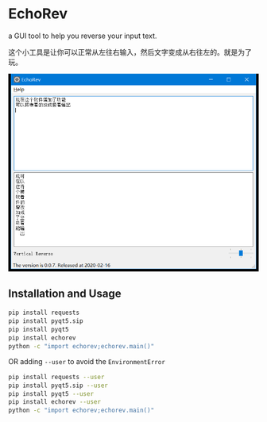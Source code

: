 # EchoRev

a GUI tool to help you reverse your input text.

这个小工具是让你可以正常从左往右输入，然后文字变成从右往左的。就是为了玩。

![](https://raw.githubusercontent.com/cycleuser/EchoRev/master/img/GUI.png)

## Installation and Usage


```Bash
pip install requests
pip install pyqt5.sip      
pip install pyqt5 
pip install echorev 
python -c "import echorev;echorev.main()"
```

OR adding `--user` to avoid the `EnvironmentError`

```Bash
pip install requests --user 
pip install pyqt5.sip --user     
pip install pyqt5 --user  
pip install echorev --user  
python -c "import echorev;echorev.main()"
```